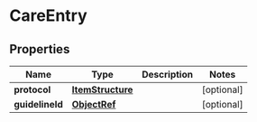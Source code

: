 

# CareEntry


## Properties

| Name | Type | Description | Notes |
|------------ | ------------- | ------------- | -------------|
|**protocol** | [**ItemStructure**](ItemStructure.md) |  |  [optional] |
|**guidelineId** | [**ObjectRef**](ObjectRef.md) |  |  [optional] |



